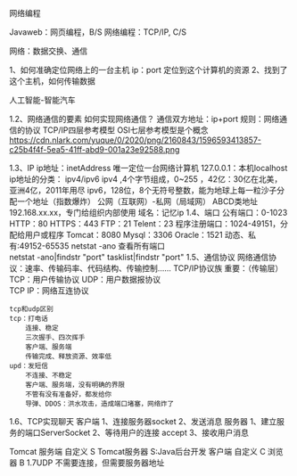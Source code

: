 网络编程

Javaweb：网页编程，B/S
网络编程：TCP/IP,  C/S


网络：数据交换、通信

1、如何准确定位网络上的一台主机 ip：port 定位到这个计算机的资源
2、找到了这个主机，如何传输数据

人工智能-智能汽车

1.2、网络通信的要素
如何实现网络通信？
通信双方地址：ip+port
规则：网络通信的协议
TCP/IP四层参考模型
OSI七层参考模型是个概念
https://cdn.nlark.com/yuque/0/2020/png/2160843/1596593413857-c25b4f4f-5ea5-41ff-abd9-001a23e92588.png

1.3、IP
ip地址：inetAddress
唯一定位一台网络计算机
127.0.0.1：本机localhost
ip地址的分类：
    ipv4/ipv6
       ipv4 ,4个字节组成，0~255 ，42亿：30亿在北美， 亚洲4亿，2011年用尽
       ipv6，128位，8个无符号整数，能为地球上每一粒沙子分配一个地址（指数爆炸）
    公网（互联网）-私网（局域网）
        ABCD类地址
        192.168.xx.xx，专门给组织内部使用
   域名：记忆ip
1.4、端口
  公有端口：0-1023
   HTTP：80
   HTTPS：443
   FTP：21
   Telent：23
  程序注册端口：1024-49151，分配给用户或程序
   Tomcat：8080
   Mysql：3306
   Oracle：1521
  动态、私有:49152-65535
    netstat -ano 查看所有端口  
    netstat -ano|findstr "port"
    tasklist|findstr "port"
1.5、通信协议
    网络通信协议：速率、传输码率、代码结构、传输控制……
    TCP/IP协议族
     重要：（传输层）
      TCP：用户传输协议
      UDP：用户数据报协议        
    TCP
    IP：网络互连协议
    
    tcp和udp区别
    tcp：打电话
        连接、稳定
        三次握手、四次挥手
        客户端、服务端
        传输完成、释放资源、效率低
    upd：发短信  
        不连接、不稳定
        客户端、服务端，没有明确的界限
        不管有没有准备好，都发给你
        导弹、DDOS：洪水攻击，造成端口堵塞，网络炸了
1.6、TCP实现聊天
  客户端
    1、连接服务器socket
    2、发送消息
  服务器
    1、建立服务的端口ServerSocket
    2、等待用户的连接 accept
    3、接收用户消息
    
Tomcat
 服务端
  自定义 S
  Tomcat服务器 S:Java后台开发
 客户端
  自定义 C
  浏览器 B
1.7UDP
 不需要连接，但需要服务器地址